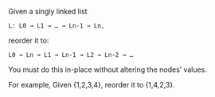 Given a singly linked list

    L: L0 → L1 → … → Ln-1 → Ln,
reorder it to:

    L0 → Ln → L1 → Ln-1 → L2 → Ln-2 → …
You must do this in-place without altering the nodes’ values.

For example,
Given {1,2,3,4}, reorder it to {1,4,2,3}.
